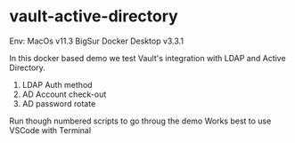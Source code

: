 # vault-active-directory
Env:
MacOs v11.3 BigSur
Docker Desktop v3.3.1

In this docker based demo we test Vault's integration with LDAP and Active Directory.

1. LDAP Auth method
2. AD Account check-out
2. AD password rotate

Run though numbered scripts to go throug the demo
Works best to use VSCode with Terminal


